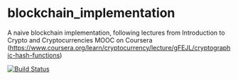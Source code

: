 # blockchain_implementation
A naive blockchain implementation, following lectures from Introduction to Crypto and Cryptocurrencies MOOC on Coursera (https://www.coursera.org/learn/cryptocurrency/lecture/gFEJL/cryptographic-hash-functions)

[![Build Status](https://travis-ci.org/vaibhavsingh1993/vaicoin.svg?branch=master)](https://travis-ci.org/vaibhavsingh1993/vaicoin)